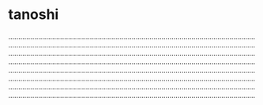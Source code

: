 # tanoshi
................................................................................................................................................................................................................................................................................................................................................................................................................................................................................................................................................................................................................................................................................................................................................................................................................................................................................................................................................................................................................................